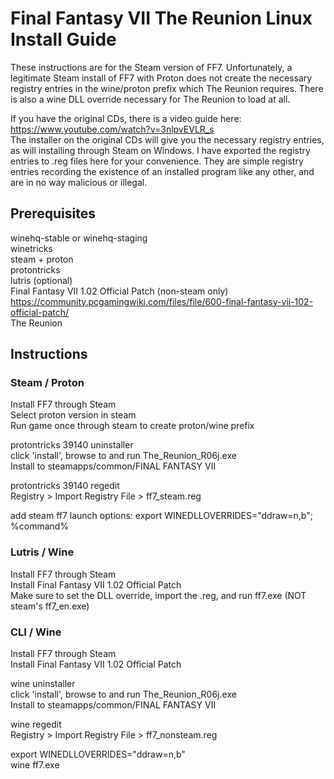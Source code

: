# Final Fantasy VII The Reunion Linux Install Guide

These instructions are for the Steam version of FF7. Unfortunately, a legitimate Steam install of FF7 with Proton does not create the necessary registry entries in the wine/proton prefix which The Reunion requires. There is also a wine DLL override necessary for The Reunion to load at all.

If you have the original CDs, there is a video guide here: https://www.youtube.com/watch?v=3nlpvEVLR_s </br>
The installer on the original CDs will give you the necessary registry entries, as will installing through Steam on Windows. I have exported the registry entries to .reg files here for your convenience. They are simple registry entries recording the existence of an installed program like any other, and are in no way malicious or illegal.

## Prerequisites

winehq-stable or winehq-staging</br>
winetricks</br>
steam + proton</br>
protontricks</br>
lutris (optional)</br>
Final Fantasy VII 1.02 Official Patch (non-steam only) https://community.pcgamingwiki.com/files/file/600-final-fantasy-vii-102-official-patch/ </br>
The Reunion</br>
	
## Instructions

### Steam / Proton

Install FF7 through Steam</br>
Select proton version in steam</br>
Run game once through steam to create proton/wine prefix</br>

protontricks 39140 uninstaller</br>
click 'install', browse to and run The_Reunion_R06j.exe</br>
Install to steamapps/common/FINAL FANTASY VII</br>

protontricks 39140 regedit</br>
Registry > Import Registry File > ff7_steam.reg</br>

add steam ff7 launch options: export WINEDLLOVERRIDES="ddraw=n,b"; %command%
  
### Lutris / Wine
Install FF7 through Steam</br>
Install Final Fantasy VII 1.02 Official Patch</br>
Make sure to set the DLL override, import the .reg, and run ff7.exe (NOT steam's ff7_en.exe)</br>
  
### CLI / Wine
Install FF7 through Steam</br>
Install Final Fantasy VII 1.02 Official Patch</br>

wine uninstaller</br>
click 'install', browse to and run The_Reunion_R06j.exe</br>
Install to steamapps/common/FINAL FANTASY VII</br>

wine regedit</br>
Registry > Import Registry File > ff7_nonsteam.reg</br>

export WINEDLLOVERRIDES="ddraw=n,b"</br>
wine ff7.exe</br>
